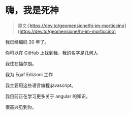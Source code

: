 # 嗨，我是死神

> 原文:[https://dev.to/geomensione/hi-im-morticcino](https://dev.to/geomensione/hi-im-morticcino)

我已经编码 20 年了。

你可以在 GitHub 上找到我，我的名字是[几何人](https://github.com/geomensione)

我住在福尔朗。

我为 Egaf Edizioni 工作

我主要用这些语言编程:javascript。

我目前正在学习更多关于 angular 的知识。

很高兴见到你。
